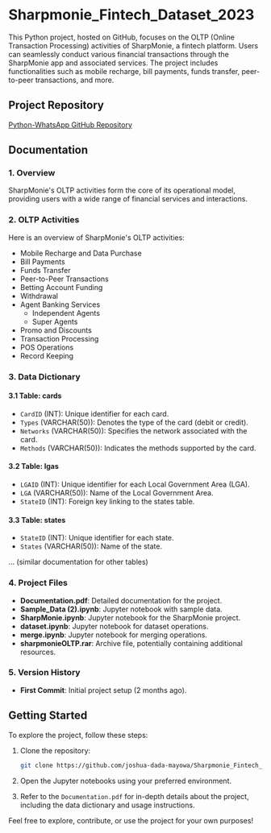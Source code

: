 # Sharpmonie_Fintech_Dataset_2023

This Python project, hosted on GitHub, focuses on the OLTP (Online Transaction Processing) activities of SharpMonie, a fintech platform. Users can seamlessly conduct various financial transactions through the SharpMonie app and associated services. The project includes functionalities such as mobile recharge, bill payments, funds transfer, peer-to-peer transactions, and more.

## Project Repository
[Python-WhatsApp GitHub Repository](https://github.com/joshua-dada-mayowa/Sharpmonie_Fintech_Dataset_2023)

## Documentation

### 1. Overview
SharpMonie's OLTP activities form the core of its operational model, providing users with a wide range of financial services and interactions.

### 2. OLTP Activities
Here is an overview of SharpMonie's OLTP activities:
- Mobile Recharge and Data Purchase
- Bill Payments
- Funds Transfer
- Peer-to-Peer Transactions
- Betting Account Funding
- Withdrawal
- Agent Banking Services
  - Independent Agents
  - Super Agents
- Promo and Discounts
- Transaction Processing
- POS Operations
- Record Keeping

### 3. Data Dictionary

#### 3.1 Table: cards
- `CardID` (INT): Unique identifier for each card.
- `Types` (VARCHAR(50)): Denotes the type of the card (debit or credit).
- `Networks` (VARCHAR(50)): Specifies the network associated with the card.
- `Methods` (VARCHAR(50)): Indicates the methods supported by the card.

#### 3.2 Table: lgas
- `LGAID` (INT): Unique identifier for each Local Government Area (LGA).
- `LGA` (VARCHAR(50)): Name of the Local Government Area.
- `StateID` (INT): Foreign key linking to the states table.

#### 3.3 Table: states
- `StateID` (INT): Unique identifier for each state.
- `States` (VARCHAR(50)): Name of the state.

... (similar documentation for other tables)

### 4. Project Files
- **Documentation.pdf**: Detailed documentation for the project.
- **Sample_Data (2).ipynb**: Jupyter notebook with sample data.
- **SharpMonie.ipynb**: Jupyter notebook for the SharpMonie project.
- **dataset.ipynb**: Jupyter notebook for dataset operations.
- **merge.ipynb**: Jupyter notebook for merging operations.
- **sharpmonieOLTP.rar**: Archive file, potentially containing additional resources.

### 5. Version History
- **First Commit**: Initial project setup (2 months ago).

## Getting Started
To explore the project, follow these steps:

1. Clone the repository:
   ```bash
   git clone https://github.com/joshua-dada-mayowa/Sharpmonie_Fintech_Dataset_2023.git
   ```

2. Open the Jupyter notebooks using your preferred environment.

3. Refer to the `Documentation.pdf` for in-depth details about the project, including the data dictionary and usage instructions.

Feel free to explore, contribute, or use the project for your own purposes!
